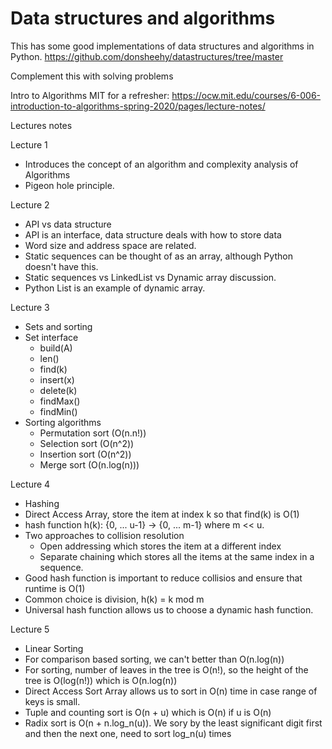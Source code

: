 # Data structures and algorithms

This has some good implementations of data structures and algorithms in Python.
https://github.com/donsheehy/datastructures/tree/master

Complement this with solving problems

Intro to Algorithms MIT for a refresher: https://ocw.mit.edu/courses/6-006-introduction-to-algorithms-spring-2020/pages/lecture-notes/

Lectures notes

Lecture 1
- Introduces the concept of an algorithm and complexity analysis of Algorithms
- Pigeon hole principle.

Lecture 2
- API vs data structure
- API is an interface, data structure deals with how to store data
- Word size and address space are related.
- Static sequences can be thought of as an array, although Python doesn't have this.
- Static sequences vs LinkedList vs Dynamic array discussion.
- Python List is an example of dynamic array.

Lecture 3
- Sets and sorting
- Set interface
  - build(A)
  - len()
  - find(k)
  - insert(x)
  - delete(k)
  - findMax()
  - findMin()
- Sorting algorithms
  - Permutation sort (O(n.n!))
  - Selection sort (O(n^2))
  - Insertion sort (O(n^2))
  - Merge sort (O(n.log(n)))

Lecture 4
- Hashing
- Direct Access Array, store the item at index k so that find(k) is O(1)
- hash function h(k): {0, ... u-1} -> {0, ... m-1} where m << u.
- Two approaches to collision resolution
  - Open addressing which stores the item at a different index
  - Separate chaining which stores all the items at the same index in a sequence.
- Good hash function is important to reduce collisios and ensure that runtime is O(1)
- Common choice is division, h(k) = k mod m
- Universal hash function allows us to choose a dynamic hash function.

Lecture 5
- Linear Sorting
- For comparison based sorting, we can't better than O(n.log(n))
- For sorting, number of leaves in the tree is O(n!), so the height of the tree is O(log(n!)) which is O(n.log(n))
- Direct Access Sort Array allows us to sort in O(n) time in case range of keys is small.
- Tuple and counting sort is O(n + u) which is O(n) if u is O(n)
- Radix sort is O(n + n.log_n(u)). We sory by the least significant digit first and then the next one, need to sort log_n(u) times
